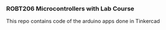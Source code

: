 ### ROBT206 Microcontrollers with Lab Course
<p>This repo contains code of the arduino apps done in Tinkercad</p>
